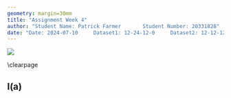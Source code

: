 ```yaml
---
geometry: margin=30mm
title: "Assignment Week 4"
author: "Student Name: Patrick Farmer       Student Number: 20331828"
date: "Date: 2024-07-10     Dataset1: 12-24-12-0     Dataset2: 12-12-12-0"
---
```


![](https://www.tcd.ie/media/tcd/site-assets/images/tcd-logo.png)

\clearpage

## I(a) 
